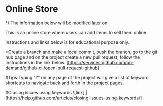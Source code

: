 # Online Store

*/ The information below will be modified later on.

This is an online store where users can add items to sell them online.

Instructions and links below is for educational purpose only.

*Create a branch and make a local commit, push the branch, go to the git hub page and on the project create a new pull request, follow the Instructions in the link below.
[https://services.github.com/on-demand/github-cli/open-pull-request-github]

#Tips
Typing "?" on any page of the project will give a list of keyword shortcuts to navigate
back and forth in the project pages.

#Closing issues using keywords
![link] | [https://help.github.com/articles/closing-issues-using-keywords/]
